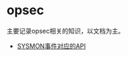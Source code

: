 # opsec
主要记录opsec相关的知识，以文档为主。

- [SYSMON事件对应的API](https://github.com/AttackTeamFamily/opsec/blob/main/SYSMON%E4%BA%8B%E4%BB%B6%E5%AF%B9%E5%BA%94%E7%9A%84API.md)

